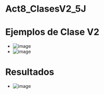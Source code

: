# Act8_ClasesV2_5J
# Ejemplos de Clase V2
- ![image](https://github.com/user-attachments/assets/c1361ae1-3e6d-4ce8-bfdc-5afd3f68dc31)
- ![image](https://github.com/user-attachments/assets/85cb6727-94b5-4a15-bf49-47d272213a45)
# Resultados
- ![image](https://github.com/user-attachments/assets/ee3a5316-fa73-4faa-a0af-5e10a03e4090)

